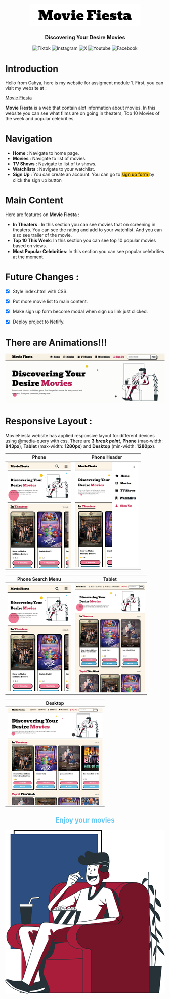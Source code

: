 <div align="center">
<img src="./assets-readme/logo.jpg" width="350px">

### Discovering Your Desire Movies

![Tiktok](https://img.shields.io/badge/Tiktok-black?logo=Tiktok&link=tiktok.com)
![Instagram](https://img.shields.io/badge/Instagram-purple?logo=instagram&link=instagram.com)
![X](https://img.shields.io/badge/X-black?logo=x&link=twitter.com)
![Youtube](https://img.shields.io/badge/Youtube-red?logo=youtube&link=youtube.com)
![Facebook](https://img.shields.io/badge/Facebook-blue?logo=facebook&link=facebook.com)

</div>


# Introduction

Hello from Cahya, here is my website for assigment module 1. First, you can visit my website at :

[Movie Fiesta](https://moviefiestaproject.netlify.app/)


**Movie Fiesta** is a web that contain alot information about movies. In this website you can see what films are on going in theaters, Top 10 Movies of the week and popular celebrities.

# Navigation
- **Home** : Navigate to home page.
- **Movies** : Navigate to list of movies.
- **TV Shows** : Navigate to list of tv shows.
- **Watchlists** : Navigate to your watchlist.
- **Sign Up** : You can create an account. You can go to <mark style="background-color:#F5C518;"> sign up form </mark>by click the sign up button

# Main Content
Here are features on **Movie Fiesta** :

- **In Theaters** : In this section you can see movies that on screening in theaters. You can see the rating and add to your watchlist. And you can also see trailer of the movie.
- **Top 10 This Week**: In this section you can see top 10 popular movies based on views.
- **Most Popular Celebrities**: In this section you can see popular celebrities at the moment.

# Future Changes :

- [x] Style index.html with CSS.
- [x] Put more movie list to main content.
- [x] Make sign up form become modal when sign up link just clicked.
- [x] Deploy project to Netlify.


# There are Animations!!!

![Animation hero](./assets-readme/animation.gif)

# Responsive Layout :

MovieFiesta website has applied responsive layout for different devices using @media-query with css. There are **3** __*break point*__, **Phone** (max-width: **843px**), **Tablet** (max-width: **1280px**) and **Desktop** (min-width: **1280px**).

| Phone     | Phone Header | 
| :---:       |    :----:   | 
| <img src="./assets-readme/ss-phone-1.png" width="200px">      | <img src="./assets-readme/ss-phone-2.png" width="200px">         | 

| Phone Search Menu | Tablet |
| :---:             | :--: |
| <img src="./assets-readme/ss-phone-1.png" width="200px"> | <img src="./assets-readme/ss-tablet-1.png" width="220px"> |

| Desktop |
| :---: |
| <img src="./assets-readme/ss-desktop-1.png" width="300px"> |


<h2 align="center" style="color:#6BC9F2;">Enjoy your movies</h2>

![Hero Image](./assets-readme/hero-for-readme.png)